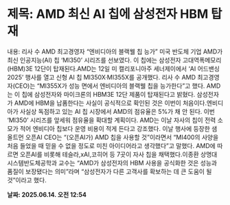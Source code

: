 # **제목: AMD 최신 AI 칩에 삼성전자 HBM 탑재**

  내용: 리사 수 AMD 최고경영자 “엔비디아의 블랙웰 칩 능가”							미국 반도체 기업 AMD가 최신 인공지능(AI) 칩 ‘MI350’ 시리즈를 선보였다. 이 칩에는 삼성전자 고대역폭메모리(HBM)3E 12단이 탑재된다.AMD는 12일 미 캘리포니아주 세너제이에서 ‘AI 어드밴싱 2025’ 행사를 열고 신형 AI 칩 MI350X·MI355X를 공개했다. 리사 수 AMD 최고경영자(CEO)는 “MI355X가 성능 면에서 엔비디아의 블랙웰 칩을 능가한다”고 했다. AMD는 이 칩에 삼성전자와 마이크론의 HBM3E 12단 제품이 탑재된다고 밝혔다. 삼성전자가 AMD에 HBM을 납품한다는 사실이 공식적으로 확인된 것은 이번이 처음이다.엔비디아가 사실상 독점하고 있는 AI 칩 시장에서 AMD의 점유율은 5%가 채 안 된다. 이번 ‘MI350’ 시리즈를 앞세워 점유율을 확대할 계획이다. AMD는 이날 자사의 칩이 전력 소모가 적어 엔비디아 칩보다 운영 비용이 적게 든다고 강조했다. 이날 행사에 등장한 샘 올트먼 오픈AI CEO는 “(오픈AI가) AMD 칩을 사용할 것”이라면서 “MI400의 사양을 처음 들었을 때 믿을 수 없을 정도로 미친 아이디어라고 생각했다”고 말했다. AMD에 따르면 오픈AI를 비롯해 테슬라,xAI,코히어 등 7곳이 자사 칩을 채택했다.이종환 상명대 시스템반도체공학과 교수는 “AMD가 삼성전자의 HBM 사용을 공식화한 것은 성능과 품질이 보장됐다는 의미”라며 “삼성전자가 다른 고객사를 확보하는 데 큰 도움이 될 것”이라고 했다.

  **날짜: 2025.06.14. 오전 12:54**